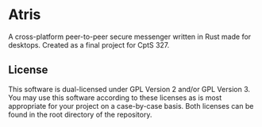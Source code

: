 # Atris
A cross-platform peer-to-peer secure messenger written in Rust made for desktops. Created as a final project for CptS 327.

## License
This software is dual-licensed under GPL Version 2 and/or GPL Version 3. You may use this software according to these licenses as is most appropriate for your project on a case-by-case basis. Both licenses can be found in the root directory of the repository.
